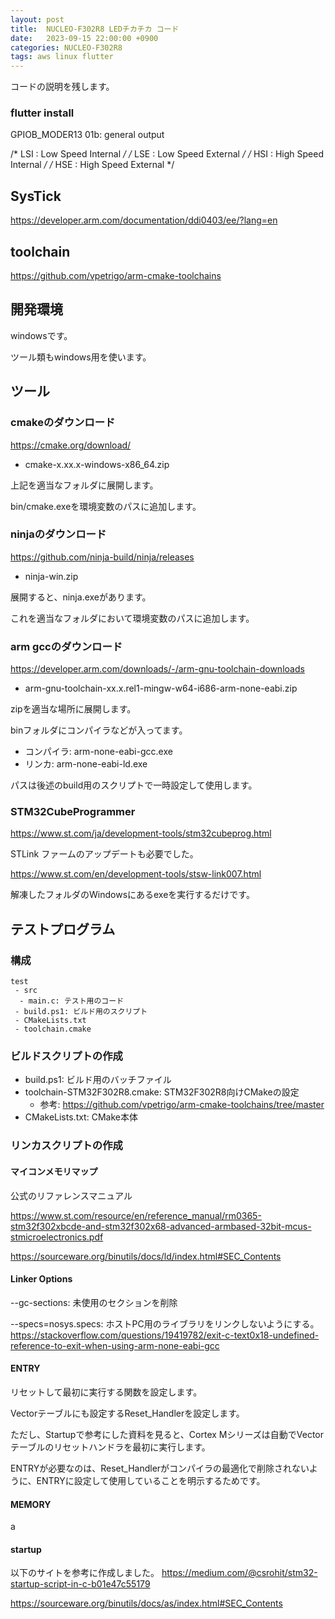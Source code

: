 ```yaml
---
layout: post
title:  NUCLEO-F302R8 LEDチカチカ コード 
date:   2023-09-15 22:00:00 +0900
categories: NUCLEO-F302R8
tags: aws linux flutter
---
```


コードの説明を残します。

### flutter install


 GPIOB_MODER13
  01b: general output

/*  LSI : Low Speed Internal    */
/*  LSE : Low Speed External    */
/*  HSI : High Speed Internal   */
/*  HSE : High Speed External   */

## SysTick

<https://developer.arm.com/documentation/ddi0403/ee/?lang=en>

## toolchain

<https://github.com/vpetrigo/arm-cmake-toolchains>

## 開発環境

windowsです。

ツール類もwindows用を使います。

## ツール

### cmakeのダウンロード

<https://cmake.org/download/>

* cmake-x.xx.x-windows-x86_64.zip

上記を適当なフォルダに展開します。

bin/cmake.exeを環境変数のパスに追加します。

### ninjaのダウンロード

<https://github.com/ninja-build/ninja/releases>

* ninja-win.zip

展開すると、ninja.exeがあります。

これを適当なフォルダにおいて環境変数のパスに追加します。

### arm gccのダウンロード

<https://developer.arm.com/downloads/-/arm-gnu-toolchain-downloads>

* arm-gnu-toolchain-xx.x.rel1-mingw-w64-i686-arm-none-eabi.zip

zipを適当な場所に展開します。

binフォルダにコンパイラなどが入ってます。

* コンパイラ: arm-none-eabi-gcc.exe
* リンカ: arm-none-eabi-ld.exe

パスは後述のbuild用のスクリプトで一時設定して使用します。

### STM32CubeProgrammer

https://www.st.com/ja/development-tools/stm32cubeprog.html

STLink ファームのアップデートも必要でした。

<https://www.st.com/en/development-tools/stsw-link007.html>

解凍したフォルダのWindowsにあるexeを実行するだけです。

## テストプログラム

### 構成

``` none
test
 - src
  - main.c: テスト用のコード
 - build.ps1: ビルド用のスクリプト
 - CMakeLists.txt
 - toolchain.cmake
```

### ビルドスクリプトの作成

* build.ps1: ビルド用のバッチファイル
* toolchain-STM32F302R8.cmake: STM32F302R8向けCMakeの設定
  * 参考: <https://github.com/vpetrigo/arm-cmake-toolchains/tree/master>
* CMakeLists.txt: CMake本体

### リンカスクリプトの作成

#### マイコンメモリマップ

公式のリファレンスマニュアル

<https://www.st.com/resource/en/reference_manual/rm0365-stm32f302xbcde-and-stm32f302x68-advanced-armbased-32bit-mcus-stmicroelectronics.pdf>

<https://sourceware.org/binutils/docs/ld/index.html#SEC_Contents>

#### Linker Options

--gc-sections: 未使用のセクションを削除

--specs=nosys.specs: ホストPC用のライブラリをリンクしないようにする。
<https://stackoverflow.com/questions/19419782/exit-c-text0x18-undefined-reference-to-exit-when-using-arm-none-eabi-gcc>

#### ENTRY

リセットして最初に実行する関数を設定します。

Vectorテーブルにも設定するReset_Handlerを設定します。

ただし、Startupで参考にした資料を見ると、Cortex Mシリーズは自動でVectorテーブルのリセットハンドラを最初に実行します。

ENTRYが必要なのは、Reset_Handlerがコンパイラの最適化で削除されないように、ENTRYに設定して使用していることを明示するためです。

#### MEMORY

a

#### startup

以下のサイトを参考に作成しました。
<https://medium.com/@csrohit/stm32-startup-script-in-c-b01e47c55179>

<https://sourceware.org/binutils/docs/as/index.html#SEC_Contents>
